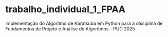 # trabalho_individual_1_FPAA
Implementação do Algoritmo de Karatsuba em Python para a disciplina de Fundamentos de Projeto e Análise de Algoritmos - PUC 2025
